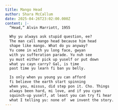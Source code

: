 ```yaml
---
title: Mango Head
author: Shara McCallum
date: 2025-04-26T23:02:00.000Z
content: |-
  “Head,” Alvin Marriott, 1955

  Why yu always ask stupid question, ee?
  The man call mango head because him head
  shape like mango. What do yu anyway?
  Yu come in with yu long face, gwyan
  with yu sufferation parade. Yu nuh see
  yu must either pick up yuself or put down
  what yu cayn carry? Gal, is time
  past time yu learn fi ban yu belly.

  Is only when yu young yu can afford
  fi believe the earth start spinning
  when you, missus, did step pon it. Cho. Things
  always been hard, mi love, and if you cyan
  squinch-up yuself, at least you can try fi hear
  what I telling yu: none of  we invent the story.
---
```

